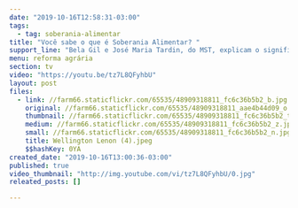 ```yaml
---
date: "2019-10-16T12:58:31-03:00"
tags:
  - tag: soberania-alimentar
title: "Você sabe o que é Soberania Alimentar? "
support_line: "Bela Gil e José Maria Tardin, do MST, explicam o significado de SOBERANIA ALIMENTAR."
menu: reforma agrária
section: tv
video: "https://youtu.be/tz7L8QFyhbU"
layout: post
files:
  - link: //farm66.staticflickr.com/65535/48909318811_fc6c36b5b2_b.jpg
    original: //farm66.staticflickr.com/65535/48909318811_aae4b44d09_o.jpg
    thumbnail: //farm66.staticflickr.com/65535/48909318811_fc6c36b5b2_t.jpg
    medium: //farm66.staticflickr.com/65535/48909318811_fc6c36b5b2_z.jpg
    small: //farm66.staticflickr.com/65535/48909318811_fc6c36b5b2_n.jpg
    title: Wellington Lenon (4).jpeg
    $$hashKey: 0YA
created_date: "2019-10-16T13:00:36-03:00"
published: true
video_thumbnail: "http://img.youtube.com/vi/tz7L8QFyhbU/0.jpg"
releated_posts: []

---
```

